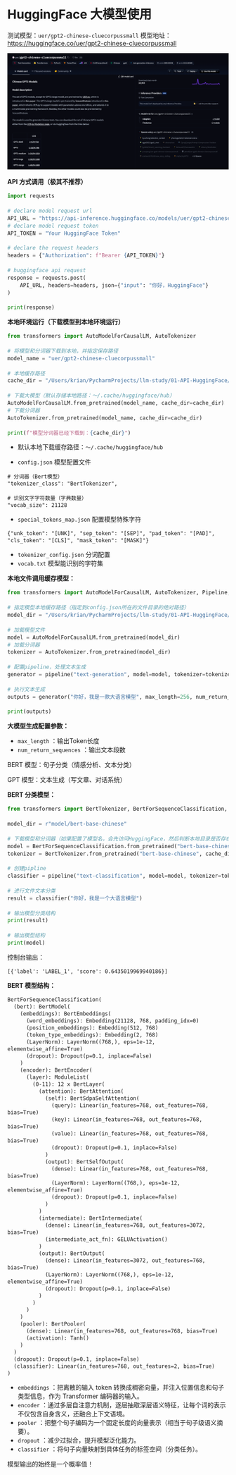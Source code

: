 # HuggingFace 大模型使用

测试模型：`uer/gpt2-chinese-cluecorpussmall`
模型地址：https://huggingface.co/uer/gpt2-chinese-cluecorpussmall

![image-20250822210040960](note.assets/image-20250822210040960.png)



**API 方式调用（极其不推荐）**

```python
import requests

# declare model request url
API_URL = "https://api-inference.huggingface.co/models/uer/gpt2-chinese-cluecorpussmall"
# declare model request token
API_TOKEN = "Your HuggingFace Token"

# declare the request headers
headers = {"Authorization": f"Bearer {API_TOKEN}"}

# huggingface api request
response = requests.post(
    API_URL, headers=headers, json={"input": "你好，HuggingFace"}
)

print(response)
```



**本地环境运行（下载模型到本地环境运行）**

```python
from transformers import AutoModelForCausalLM, AutoTokenizer

# 将模型和分词器下载到本地，并指定保存路径
model_name = "uer/gpt2-chinese-cluecorpussmall"

# 本地缓存路径
cache_dir = "/Users/krian/PycharmProjects/llm-study/01-API-HuggingFace/model/uer/gpt2-chinese-cluecorpussmall"

# 下载大模型（默认存储本地路径：～/.cache/huggingface/hub）
AutoModelForCausalLM.from_pretrained(model_name, cache_dir=cache_dir)
# 下载分词器
AutoTokenizer.from_pretrained(model_name, cache_dir=cache_dir)

print(f"模型分词器已经下载到：{cache_dir}")
```

- 默认本地下载缓存路径：`～/.cache/huggingface/hub`

- `config.json` 模型配置文件

```
# 分词器（Bert模型）
"tokenizer_class": "BertTokenizer",

# 识别文字字符数量（字典数量）
"vocab_size": 21128
```

- `special_tokens_map.json` 配置模型特殊字符

```
{"unk_token": "[UNK]", "sep_token": "[SEP]", "pad_token": "[PAD]", "cls_token": "[CLS]", "mask_token": "[MASK]"}
```

- `tokenizer_config.json` 分词配置
- `vocab.txt` 模型能识别的字符集



**本地文件调用缓存模型：**

```python
from transformers import AutoModelForCausalLM, AutoTokenizer, Pipeline, pipeline

# 指定模型本地缓存路径（指定到config.json所在的文件目录的绝对路径）
model_dir = "/Users/krian/PycharmProjects/llm-study/01-API-HuggingFace/model/uer/gpt2-chinese-cluecorpussmall/models--uer--gpt2-chinese-cluecorpussmall/snapshots/c2c0249d8a2731f269414cc3b22dff021f8e07a3"

# 加载模型文件
model = AutoModelForCausalLM.from_pretrained(model_dir)
# 加载分词器
tokenizer = AutoTokenizer.from_pretrained(model_dir)

# 配置pipeline，处理文本生成
generator = pipeline("text-generation", model=model, tokenizer=tokenizer, device="cpu")

# 执行文本生成
outputs = generator("你好，我是一款大语言模型", max_length=256, num_return_sequences=1)

print(outputs)
```

**大模型生成配置参数：**

- `max_length` ：输出Token长度
- `num_return_sequences` ：输出文本段数



BERT 模型：句子分类（情感分析、文本分类）

GPT 模型：文本生成（写文章、对话系统）

**BERT 分类模型：**

```python
from transformers import BertTokenizer, BertForSequenceClassification, pipeline

model_dir = r"model/bert-base-chinese"

# 下载模型和分词器（如果配置了模型名，会先访问HuggingFace，然后判断本地目录是否存在模型文件，决定是否下载）
model = BertForSequenceClassification.from_pretrained("bert-base-chinese", cache_dir=model_dir)
tokenizer = BertTokenizer.from_pretrained("bert-base-chinese", cache_dir=model_dir)

# 创建pipline
classifier = pipeline("text-classification", model=model, tokenizer=tokenizer, device="cpu")

# 进行文件文本分类
result = classifier("你好，我是一个大语言模型")

# 输出模型分类结构
print(result)

# 输出模型结构
print(model)
```

控制台输出：

```
[{'label': 'LABEL_1', 'score': 0.6435019969940186}]
```



**BERT 模型结构：**

```
BertForSequenceClassification(
  (bert): BertModel(
    (embeddings): BertEmbeddings(
      (word_embeddings): Embedding(21128, 768, padding_idx=0)
      (position_embeddings): Embedding(512, 768)
      (token_type_embeddings): Embedding(2, 768)
      (LayerNorm): LayerNorm((768,), eps=1e-12, elementwise_affine=True)
      (dropout): Dropout(p=0.1, inplace=False)
    )
    (encoder): BertEncoder(
      (layer): ModuleList(
        (0-11): 12 x BertLayer(
          (attention): BertAttention(
            (self): BertSdpaSelfAttention(
              (query): Linear(in_features=768, out_features=768, bias=True)
              (key): Linear(in_features=768, out_features=768, bias=True)
              (value): Linear(in_features=768, out_features=768, bias=True)
              (dropout): Dropout(p=0.1, inplace=False)
            )
            (output): BertSelfOutput(
              (dense): Linear(in_features=768, out_features=768, bias=True)
              (LayerNorm): LayerNorm((768,), eps=1e-12, elementwise_affine=True)
              (dropout): Dropout(p=0.1, inplace=False)
            )
          )
          (intermediate): BertIntermediate(
            (dense): Linear(in_features=768, out_features=3072, bias=True)
            (intermediate_act_fn): GELUActivation()
          )
          (output): BertOutput(
            (dense): Linear(in_features=3072, out_features=768, bias=True)
            (LayerNorm): LayerNorm((768,), eps=1e-12, elementwise_affine=True)
            (dropout): Dropout(p=0.1, inplace=False)
          )
        )
      )
    )
    (pooler): BertPooler(
      (dense): Linear(in_features=768, out_features=768, bias=True)
      (activation): Tanh()
    )
  )
  (dropout): Dropout(p=0.1, inplace=False)
  (classifier): Linear(in_features=768, out_features=2, bias=True)
)
```

- `embeddings` ：把离散的输入 token 转换成稠密向量，并注入位置信息和句子类型信息，作为 Transformer 编码器的输入。
- `encoder` ：通过多层自注意力机制，逐层抽取深层语义特征，让每个词的表示不仅包含自身含义，还融合上下文语境。
- `pooler` ：把整个句子编码为一个固定长度的向量表示（相当于句子级语义摘要）。
- `dropout` ：减少过拟合，提升模型泛化能力。
- `classifier` ：将句子向量映射到具体任务的标签空间（分类任务）。



模型输出的始终是一个概率值！



